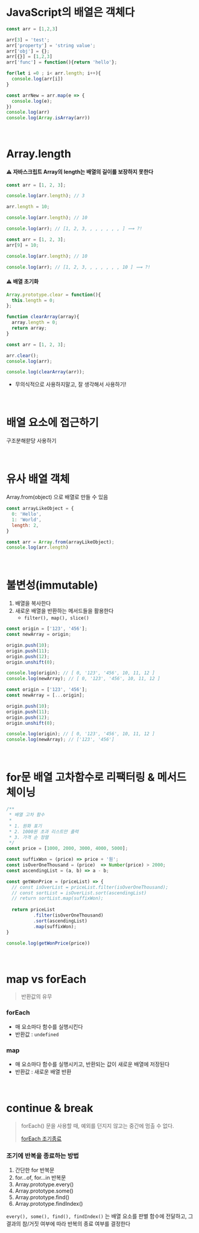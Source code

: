 # JavaScript의 배열은 객체다

```js
const arr = [1,2,3]

arr[3] = 'test';
arr['property'] = 'string value';
arr['obj'] = {};
arr[{}] = [1,2,3]
arr['func'] = function(){return 'hello'};

for(let i =0 ; i< arr.length; i++){
  console.log(arr[i])
}

const arrNew = arr.map(e => {
  console.log(e);
})
console.log(arr)
console.log(Array.isArray(arr))
```

&nbsp;

# Array.length

#### ⚠️ 자바스크립트 Array의 length는 배열의 길이를 보장하지 못한다

```js
const arr = [1, 2, 3];

console.log(arr.length); // 3

arr.length = 10;

console.log(arr.length); // 10

console.log(arr); // [1, 2, 3, , , , , , , ] ⟿ ?!
```

```js
const arr = [1, 2, 3];
arr[9] = 10;

console.log(arr.length); // 10

console.log(arr); // [1, 2, 3, , , , , , , 10 ] ⟿ ?!
```

#### ⚠️ 배열 초기화

```js
Array.prototype.clear = function(){
  this.length = 0;
};

function clearArray(array){
  array.length = 0;
  return array;
}

const arr = [1, 2, 3];

arr.clear();
console.log(arr);

console.log(clearArray(arr));
```

- 무의식적으로 사용하지말고, 잘 생각해서 사용하기!

&nbsp;

# 배열 요소에 접근하기

구조분해핟당 사용하기

&nbsp;

# 유사 배열 객체

Array.from(object) 으로 배열로 만들 수 있음

```js
const arrayLikeObject = {
  0: 'Hello',
  1: 'World',
  length: 2,
}

const arr = Array.from(arrayLikeObject);
console.log(arr.length)
```

&nbsp;

# 불변성(immutable)

1. 배열을 복사한다
2. 새로운 배열을 반환하는 메서드들을 활용한다 
   - `filter(), map(), slice()`

```js
const origin = ['123', '456'];
const newArray = origin;

origin.push(10);
origin.push(11);
origin.push(12);
origin.unshift(0);

console.log(origin); // [ 0, '123', '456', 10, 11, 12 ]
console.log(newArray); // [ 0, '123', '456', 10, 11, 12 ]
```

```js
const origin = ['123', '456'];
const newArray = [...origin];

origin.push(10);
origin.push(11);
origin.push(12);
origin.unshift(0);

console.log(origin); // [ 0, '123', '456', 10, 11, 12 ]
console.log(newArray); // ['123', '456']
```

&nbsp;

# for문 배열 고차함수로 리팩터링 & 메서드 체이닝

```js
/**
 * 배열 고차 함수
 * 
 * 1. 원화 표기
 * 2. 1000원 초과 리스트만 출력
 * 3. 가격 순 정렬
 */
const price = [1000, 2000, 3000, 4000, 5000];

const suffixWon = (price) => price + '원';
const isOverOneThousand = (price)  => Number(price) > 2000; 
const ascendingList = (a, b) => a - b;

const getWonPrice = (priceList) => {
  // const isOverList = priceList.filter(isOverOneThousand);
  // const sortList = isOverList.sort(ascendingList)
  // return sortList.map(suffixWon);
  
  return priceList
          .filter(isOverOneThousand)
          .sort(ascendingList)
          .map(suffixWon);  
}

console.log(getWonPrice(price))
```

&nbsp;

# map vs forEach

> 반환값의 유무

### forEach

- 매 요소마다 함수를 실행시킨다
- 반환값 : `undefined`

### map

- 매 요소마다 함수를 실행시키고, 반환되는 값이 새로운 배열에 저장된다
- 반환값 : 새로운 배열 반환

&nbsp;

# continue & break

> forEach() 문을 사용할 때, 예외를 던지지 않고는 중간에 멈출 수 없다.
>
> [forEach 조기종료](https://developer.mozilla.org/ko/docs/Web/JavaScript/Reference/Global_Objects/Array/forEach#%EC%84%A4%EB%AA%85)

### 조기에 반복을 종료하는 방법

1. 간단한 for 반복문
2. for...of, for...in 반복문
3. Array.prototype.every()
4. Array.prototype.some()
5. Array.prototype.find()
6. Array.prototype.findIndex()

`every(), some(), find(), findIndex()` 는 배열 요소를 판별 함수에 전달하고, 그 결과의 참/거짓 여부에 따라 반복의 종료 여부를 결정한다 